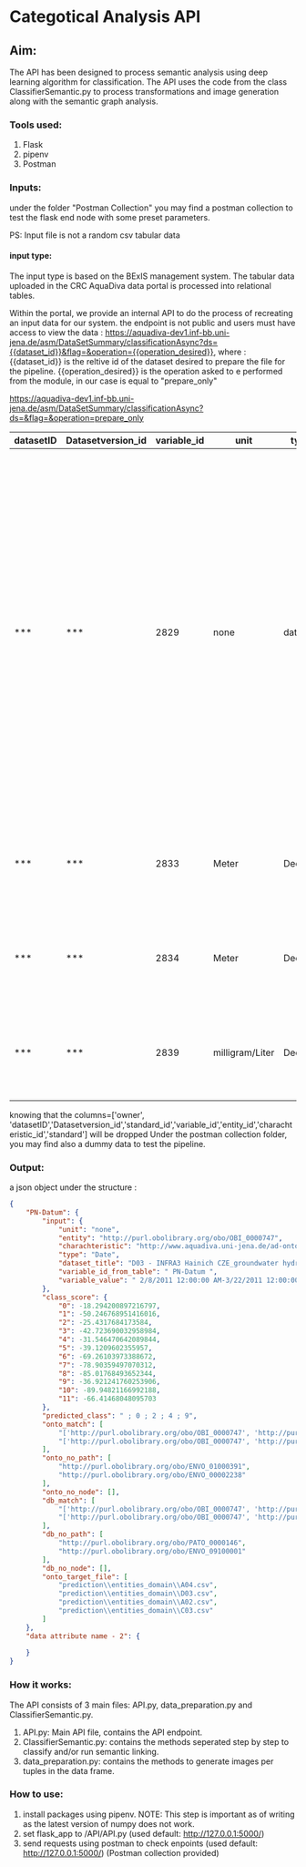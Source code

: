 # Categotical Analysis API

## Aim: 
The API has been designed to process semantic analysis using deep learning algorithm for classification.
The API uses the code from the class ClassifierSemantic.py to process transformations and image generation
along with the semantic graph analysis.

### Tools used: 
1. Flask
2. pipenv 
3. Postman

### Inputs:
under the folder "Postman Collection" you may find a postman collection to test 
the flask end node with some preset parameters.

PS: Input file is not a random csv tabular data
#### input type:

The input type is based on the BExIS management system. The tabular data uploaded in
the CRC AquaDiva data portal is processed into relational tables.

Within the portal, we provide an internal API to do the process of recreating an input 
data for our system.
the endpoint is not public and users must have access to view the data : 
https://aquadiva-dev1.inf-bb.uni-jena.de/asm/DataSetSummary/classificationAsync?ds={{dataset_id}}&flag=&operation={{operation_desired}},
where : 
{{dataset_id}} is the reltive id of the dataset desired to prepare the file for the pipeline.
{{operation_desired}} is the operation asked to e performed from the module, in our case is equal to "prepare_only"

https://aquadiva-dev1.inf-bb.uni-jena.de/asm/DataSetSummary/classificationAsync?ds=&flag=&operation=prepare_only

|datasetID|Datasetversion_id|variable_id|unit           |type   |entity_id|entity                                                                                             |charachteristic_id|charachteristic                                                                                 |standard_id|standard                                                      |dataset_title                                                              |owner |project|variable_id_from_table|variable_value                                                                                                                                                                                                                                                                                                                                          |FIELD17|
|---------|-----------------|-----------|---------------|-------|---------|---------------------------------------------------------------------------------------------------|------------------|------------------------------------------------------------------------------------------------|-----------|--------------------------------------------------------------|---------------------------------------------------------------------------|------------------------|-------|----------------------|--------------------------------------------------------------------------------------------------------------------------------------------------------------------------------------------------------------------------------------------------------------------------------------------------------------------------------------------------------|-------|
|***      |***              |2829       |none           |date   |367      |http://www.aquadiva.uni-jena.de/ad-ontology/ad-ontology.0.0/ad-ontology-entities.owl#TemporalEntity|9                 |http://www.aquadiva.uni-jena.de/ad-ontology/ad-ontology.0.0/ad-ontology-characteristics.owl#Date|8666       |http://ecoinformatics.org/oboe/oboe.1.2/oboe-core.owl#Standard|Water and nitrogen fluxes in stemflow, biweekly, B02 forest plot, year 2016|***   | none  | DateTime             | 12/21/2016 10:00:00 AM-12/7/2016 10:00:00 AM-11/23/2016 10:00:00 AM-11/9/2016 10:00:00 AM-10/26/2016 10:00:00 AM-4/26/2016 9:59:59 AM-4/12/2016 9:59:59 AM-3/29/2016 9:59:59 AM-3/15/2016 9:59:59 AM-3/1/2016 9:59:59 AM-2/16/2016 9:59:59 AM-1/19/2016 9:59:59 AM-1/5/2016 9:59:59 AM-12/21/2015 9:59:59 AM-12/7/2015 9:59:59 AM-2/2/2016 9:59:59 AM- |       |
|***      |***              |2833       |Meter          |Decimal|909      |http://purl.obolibrary.org/obo/OBI_0000968                                                         |1102              |http://purl.obolibrary.org/obo/GAZ_00000448                                                     |8666       |http://ecoinformatics.org/oboe/oboe.1.2/oboe-core.owl#Standard|Water and nitrogen fluxes in stemflow, biweekly, B02 forest plot, year 2016|***   | none  | X                    | 598783.6-598902.255-598829.515-598787.707-                                                                                                                                                                                                                                                                                                             |       |
|***      |***              |2834       |Meter          |Decimal|909      |http://purl.obolibrary.org/obo/OBI_0000968                                                         |1102              |http://purl.obolibrary.org/obo/GAZ_00000448                                                     |8666       |http://ecoinformatics.org/oboe/oboe.1.2/oboe-core.owl#Standard|Water and nitrogen fluxes in stemflow, biweekly, B02 forest plot, year 2016|***   | Y                    | 5662783.461-5662781.793-5662819.595-5662813.565-                                                                                                                                                                                                                                                                                                       |       |
|***      |***              |2839       |milligram/Liter|Decimal|5899     |http://purl.obolibrary.org/obo/CHEBI_16301                                                         |206               |http://purl.obolibrary.org/obo/PATO_0000033                                                     |8666       |http://ecoinformatics.org/oboe/oboe.1.2/oboe-core.owl#Standard|Water and nitrogen fluxes in stemflow, biweekly, B02 forest plot, year 2016|***   | Conc_SF_W_NO2-N      |                                                                                                                                                                                                                                                                                                                                                        |       |

knowing that the columns=['owner', 'datasetID','Datasetversion_id','standard_id','variable_id','entity_id','charachteristic_id','standard'] will be dropped
Under the postman collection folder, you may find also a dummy data to test the pipeline.

### Output:
a json object under  the structure :
```json
{
    "PN-Datum": { 
        "input": {
            "unit": "none",
            "entity": "http://purl.obolibrary.org/obo/OBI_0000747",
            "charachteristic": "http://www.aquadiva.uni-jena.de/ad-ontology/ad-ontology.0.0/ad-ontology-characteristics.owl#Date",
            "type": "Date",
            "dataset_title": "D03 - INFRA3 Hainich CZE_groundwater hydrochemistry",
            "variable_id_from_table": " PN-Datum ",
            "variable_value": " 2/8/2011 12:00:00 AM-3/22/2011 12:00:00 AM-11/23/2010 12:00:00 AM-2/22/2011 12:00:00 AM-11/24/2010 12:00:00 AM-1/12/2011 12:00:00 AM-3/23/2011 12:00:00 AM-4/20/2011 12:00:00 AM-10/27/2010 12:00:00 AM-5/4/2011 12:00:00 AM-3/14/2013 12:00:00 AM-10/26/2010 12:00:00 AM-12/7/2010 12:00:00 AM-5/31/2011 12:00:00 AM-5/19/2011 12:00:00 AM-6/22/2011 12:00:00 AM-3/6/2012 12:00:00 AM-3/7/2012 12:00:00 AM-7/18/2011 12:00:00 AM-2/7/2011 12:00:00 AM-6/8/2011 12:00:00 AM-2/15/2011 12:00:00 AM-4/5/2011 12:00:00 AM-3/8/2011 12:00:00 AM-3/10/2011 12:00:00 AM-4/6/2011 12:00:00 AM-7/20/2011 12:00:00 AM-10/19/2011 12:00:00 AM-7/19/2011 12:00:00 AM-3/1/2013 12:00:00 AM- "
        },
        "class_score": {
            "0": -18.294200897216797,
            "1": -50.246768951416016,
            "2": -25.4317684173584,
            "3": -42.723690032958984,
            "4": -31.546470642089844,
            "5": -39.1209602355957,
            "6": -69.26103973388672,
            "7": -78.90359497070312,
            "8": -85.01768493652344,
            "9": -36.921241760253906,
            "10": -89.94821166992188,
            "11": -66.41468048095703
        },
        "predicted_class": " ; 0 ; 2 ; 4 ; 9",
        "onto_match": [ 
            "['http://purl.obolibrary.org/obo/OBI_0000747', 'http://purl.obolibrary.org/obo/OBI_0100051', 'http://purl.obolibrary.org/obo/BFO_0000040', 'http://ecoinformatics.org/oboe/oboe.1.2/oboe-core.owl#Entity', 'http://ecoinformatics.org/oboe/oboe.1.2/oboe-core.owl#MeasurementType', '_:b31', 'http://ecoinformatics.org/oboe/oboe.1.2/oboe-core.owl#measuresCharacteristic']",
            "['http://purl.obolibrary.org/obo/OBI_0000747', 'http://purl.obolibrary.org/obo/OBI_0100051', 'http://purl.obolibrary.org/obo/BFO_0000040', 'http://ecoinformatics.org/oboe/oboe.1.2/oboe-core.owl#Entity', 'http://ecoinformatics.org/oboe/oboe.1.2/oboe-core.owl#MeasurementType', '_:b33', 'http://ecoinformatics.org/oboe/oboe.1.2/oboe-core.owl#measuresUsingProtocol']"
        ],
        "onto_no_path": [ 
            "http://purl.obolibrary.org/obo/ENVO_01000391",
            "http://purl.obolibrary.org/obo/ENVO_00002238"
        ],
        "onto_no_node": [],
        "db_match": [ 
            "['http://purl.obolibrary.org/obo/OBI_0000747', 'http://purl.obolibrary.org/obo/OBI_0100051', 'http://purl.obolibrary.org/obo/BFO_0000040', 'http://ecoinformatics.org/oboe/oboe.1.2/oboe-core.owl#Entity', 'http://ecoinformatics.org/oboe/oboe.1.2/oboe-core.owl#Measurement', '_:b5', 'http://ecoinformatics.org/oboe/oboe.1.2/oboe-core.owl#MeasuredValue']",
            "['http://purl.obolibrary.org/obo/OBI_0000747', 'http://purl.obolibrary.org/obo/OBI_0100051', 'http://purl.obolibrary.org/obo/BFO_0000040', 'http://ecoinformatics.org/oboe/oboe.1.2/oboe-core.owl#Entity', 'http://ecoinformatics.org/oboe/oboe.1.2/oboe-core.owl#Standard']"
        ],
        "db_no_path": [ 
            "http://purl.obolibrary.org/obo/PATO_0000146",
            "http://purl.obolibrary.org/obo/ENVO_09100001"
        ],
        "db_no_node": [],
        "onto_target_file": [
            "prediction\\entities_domain\\A04.csv",
            "prediction\\entities_domain\\D03.csv",
            "prediction\\entities_domain\\A02.csv",
            "prediction\\entities_domain\\C03.csv"
        ]
    },
    "data attribute name - 2": {
        
    }
}
```

### How it works: 
The API consists of 3 main files: API.py, data_preparation.py and ClassifierSemantic.py.
1. API.py: 
   Main API file, contains the API endpoint.
2. ClassifierSemantic.py: 
   contains the methods seperated step by step to classify and/or run semantic linking.
3. data_preparation.py:
   contains the methods to generate images per tuples in the data frame.

### How to use: 
1. install packages using pipenv. NOTE: This step is important as of writing as the latest version of numpy does not work. 
2. set flask_app to /API/API.py (used default: http://127.0.0.1:5000/)
3. send requests using postman to check enpoints 
   (used default: http://127.0.0.1:5000/) (Postman collection provided)

